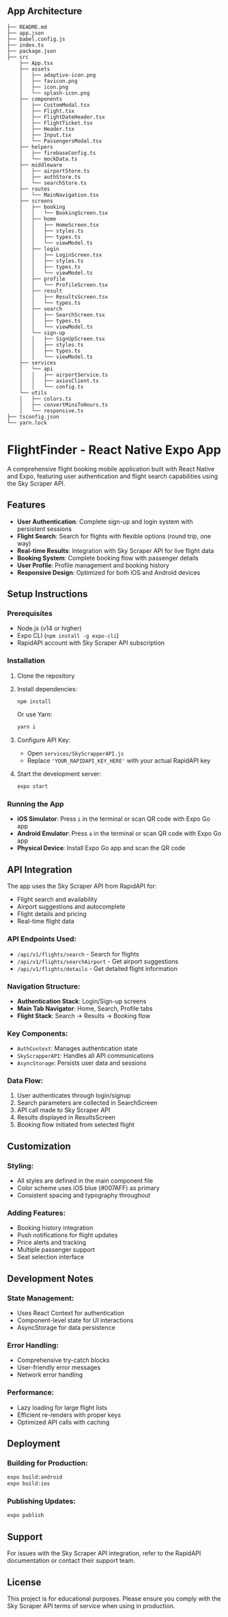 ## App Architecture

```├── .gitignore
├── README.md
├── app.json
├── babel.config.js
├── index.ts
├── package.json
├── src
    ├── App.tsx
    ├── assets
    │   ├── adaptive-icon.png
    │   ├── favicon.png
    │   ├── icon.png
    │   └── splash-icon.png
    ├── components
    │   ├── CustomModal.tsx
    │   ├── Flight.tsx
    │   ├── FlightDateHeader.tsx
    │   ├── FlightTicket.tsx
    │   ├── Header.tsx
    │   ├── Input.tsx
    │   └── PassengersModal.tsx
    ├── helpers
    │   ├── firebaseConfig.ts
    │   └── mockData.ts
    ├── middleware
    │   ├── airportStore.ts
    │   ├── authStore.ts
    │   └── searchStore.ts
    ├── routes
    │   └── MainNavigation.tsx
    ├── screens
    │   ├── booking
    │   │   └── BookingScreen.tsx
    │   ├── home
    │   │   ├── HomeScreen.tsx
    │   │   ├── styles.ts
    │   │   ├── types.ts
    │   │   └── viewModel.ts
    │   ├── login
    │   │   ├── LoginScreen.tsx
    │   │   ├── styles.ts
    │   │   ├── types.ts
    │   │   └── viewModel.ts
    │   ├── profile
    │   │   └── ProfileScreen.tsx
    │   ├── result
    │   │   ├── ResultsScreen.tsx
    │   │   └── types.ts
    │   ├── search
    │   │   ├── SearchScreen.tsx
    │   │   ├── types.ts
    │   │   └── viewModel.ts
    │   └── sign-up
    │   │   ├── SignUpScreen.tsx
    │   │   ├── styles.ts
    │   │   ├── types.ts
    │   │   └── viewModel.ts
    ├── services
    │   └── api
    │   │   ├── airportService.ts
    │   │   ├── axiosClient.ts
    │   │   └── config.ts
    └── utils
    │   ├── colors.ts
    │   ├── convertMinsToHours.ts
    │   └── responsive.ts
├── tsconfig.json
└── yarn.lock
```

# FlightFinder - React Native Expo App

A comprehensive flight booking mobile application built with React Native and Expo, featuring user authentication and flight search capabilities using the Sky Scraper API.

## Features

- **User Authentication**: Complete sign-up and login system with persistent sessions
- **Flight Search**: Search for flights with flexible options (round trip, one way)
- **Real-time Results**: Integration with Sky Scraper API for live flight data
- **Booking System**: Complete booking flow with passenger details
- **User Profile**: Profile management and booking history
- **Responsive Design**: Optimized for both iOS and Android devices

## Setup Instructions

### Prerequisites

- Node.js (v14 or higher)
- Expo CLI (`npm install -g expo-cli`)
- RapidAPI account with Sky Scraper API subscription

### Installation

1. Clone the repository
2. Install dependencies:

   ```bash
   npm install
   ```

   Or use Yarn:

   ```bash
   yarn i
   ```

3. Configure API Key:

   - Open `services/SkyScrapperAPI.js`
   - Replace `'YOUR_RAPIDAPI_KEY_HERE'` with your actual RapidAPI key

4. Start the development server:
   ```bash
   expo start
   ```

### Running the App

- **iOS Simulator**: Press `i` in the terminal or scan QR code with Expo Go app
- **Android Emulator**: Press `a` in the terminal or scan QR code with Expo Go app
- **Physical Device**: Install Expo Go app and scan the QR code

## API Integration

The app uses the Sky Scraper API from RapidAPI for:

- Flight search and availability
- Airport suggestions and autocomplete
- Flight details and pricing
- Real-time flight data

### API Endpoints Used:

- `/api/v1/flights/search` - Search for flights
- `/api/v1/flights/searchAirport` - Get airport suggestions
- `/api/v1/flights/details` - Get detailed flight information

### Navigation Structure:

- **Authentication Stack**: Login/Sign-up screens
- **Main Tab Navigator**: Home, Search, Profile tabs
- **Flight Stack**: Search → Results → Booking flow

### Key Components:

- `AuthContext`: Manages authentication state
- `SkyScrapperAPI`: Handles all API communications
- `AsyncStorage`: Persists user data and sessions

### Data Flow:

1. User authenticates through login/signup
2. Search parameters are collected in SearchScreen
3. API call made to Sky Scraper API
4. Results displayed in ResultsScreen
5. Booking flow initiated from selected flight

## Customization

### Styling:

- All styles are defined in the main component file
- Color scheme uses iOS blue (#007AFF) as primary
- Consistent spacing and typography throughout

### Adding Features:

- Booking history integration
- Push notifications for flight updates
- Price alerts and tracking
- Multiple passenger support
- Seat selection interface

## Development Notes

### State Management:

- Uses React Context for authentication
- Component-level state for UI interactions
- AsyncStorage for data persistence

### Error Handling:

- Comprehensive try-catch blocks
- User-friendly error messages
- Network error handling

### Performance:

- Lazy loading for large flight lists
- Efficient re-renders with proper keys
- Optimized API calls with caching

## Deployment

### Building for Production:

```bash
expo build:android
expo build:ios
```

### Publishing Updates:

```bash
expo publish
```

## Support

For issues with the Sky Scraper API integration, refer to the RapidAPI documentation or contact their support team.

## License

This project is for educational purposes. Please ensure you comply with the Sky Scraper API terms of service when using in production.
